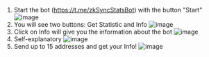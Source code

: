 1) Start the bot (https://t.me/zkSyncStatsBot) with the button "Start"
![image](https://github.com/hopetobeneglected/zkSyncStatsBot/assets/85097063/327197ea-6feb-4dbd-979b-728485b29d98)
2) You will see two buttons: Get Statistic and Info
![image](https://github.com/hopetobeneglected/zkSyncStatsBot/assets/85097063/7e8b3130-aaba-42fa-b6be-ad726b34c464)
3) Click on Info will give you the information about the bot
![image](https://github.com/hopetobeneglected/zkSyncStatsBot/assets/85097063/f7924d1c-8b61-4a3b-9b02-9735553e29f7)
4) Self-explanatory
![image](https://github.com/hopetobeneglected/zkSyncStatsBot/assets/85097063/24699f93-721c-4797-8064-f5ae9464d8d3)
5) Send up to 15 addresses and get your Info!
![image](https://github.com/hopetobeneglected/zkSyncStatsBot/assets/85097063/7961acb5-1fc4-491f-b057-4673027425e8)


